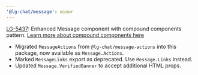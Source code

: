 ```yaml
---
'@lg-chat/message': minor
---
```


[LG-5437](https://jira.mongodb.org/browse/LG-5437): Enhanced Message component with compound components pattern. [Learn more about compound components here](https://github.com/mongodb/leafygreen-ui/blob/main/chat/message/README.md#compound-components)

- Migrated `MessageActions` from `@lg-chat/message-actions` into this package, now available as `Message.Actions`.
- Marked `MessageLinks` export as deprecated. Use `Message.Links` instead.
- Updated `Message.VerifiedBanner` to accept additional HTML props.
